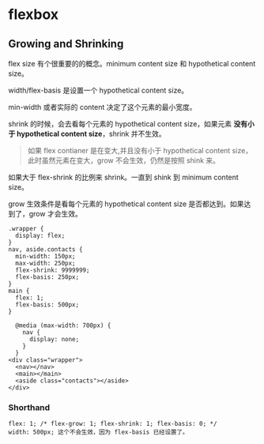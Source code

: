 # flexbox

## Growing and Shrinking

flex size 有个很重要的的概念。minimum content size 和 hypothetical content size。

width/flex-basis 是设置一个 hypothetical content size。

min-width 或者实际的 content 决定了这个元素的最小宽度。

shrink 的时候，会去看每个元素的 hypothetical content size，如果元素 **没有小于 hypothetical content size**，shrink 并不生效。

> 如果 flex contianer 是在变大,并且没有小于 hypothetical content size，此时虽然元素在变大，grow 不会生效，仍然是按照 shink 来。

如果大于 flex-shrink 的比例来 shrink。一直到 shink 到 minimum content size。

grow 生效条件是看每个元素的 hypothetical content size 是否都达到。如果达到了，grow 才会生效。

```
.wrapper {
  display: flex;
}
nav, aside.contacts {
  min-width: 150px;
  max-width: 250px;
  flex-shrink: 9999999;
  flex-basis: 250px;
}
main {
  flex: 1;
  flex-basis: 500px;
}

  @media (max-width: 700px) {
    nav {
      display: none;
    }
  }
<div class="wrapper">
  <nav></nav>
  <main></main>
  <aside class="contacts"></aside>
</div>
```

### Shorthand

```
flex: 1; /* flex-grow: 1; flex-shrink: 1; flex-basis: 0; */
width: 500px; 这个不会生效，因为 flex-basis 已经设置了。
```
